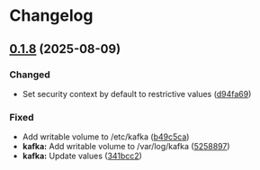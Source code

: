 # Changelog

## [0.1.8](https://github.com/2martens/cloud-configuration/compare/v0.1.7...v0.1.8) (2025-08-09)


### Changed

* Set security context by default to restrictive values ([d94fa69](https://github.com/2martens/cloud-configuration/commit/d94fa6945941c23b1ab66a9dadc07dc04d28913f))


### Fixed

* Add writable volume to /etc/kafka ([b49c5ca](https://github.com/2martens/cloud-configuration/commit/b49c5ca205fbd43cfa53cac1894da98d29513c46))
* **kafka:** Add writable volume to /var/log/kafka ([5258897](https://github.com/2martens/cloud-configuration/commit/5258897530d97794e16fe9e5d3f4a59fffdc0ac7))
* **kafka:** Update values ([341bcc2](https://github.com/2martens/cloud-configuration/commit/341bcc23c680ddd66a92d8a52edea5c60a1b44d2))
